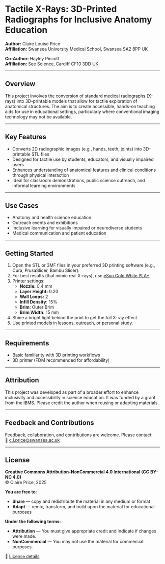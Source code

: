 # Tactile X-Rays: 3D-Printed Radiographs for Inclusive Anatomy Education

**Author:** Claire Louise Price  
**Affiliation:** Swansea University Medical School, Swansea SA2 8PP UK  

**Co-Author:** Hayley Pincott  
**Affiliation:** See Science, Cardiff CF10 3DD UK  

---

## Overview

This project involves the conversion of standard medical radiographs (X-rays) into 3D-printable models that allow for tactile exploration of anatomical structures. The aim is to create accessible, hands-on teaching aids for use in educational settings, particularly where conventional imaging technology may not be available.

---

## Key Features

- Converts 2D radiographic images (e.g., hands, teeth, joints) into 3D-printable STL files  
- Designed for tactile use by students, educators, and visually impaired users  
- Enhances understanding of anatomical features and clinical conditions through physical interaction  
- Ideal for classroom demonstrations, public science outreach, and informal learning environments  

---

## Use Cases

- Anatomy and health science education  
- Outreach events and exhibitions  
- Inclusive learning for visually impaired or neurodiverse students  
- Medical communication and patient education  

---

## Getting Started

1. Open the STL or 3MF files in your preferred 3D printing software (e.g., Cura, PrusaSlicer, Bambu Slicer).
2. For best results (that mimic real X-rays), use [eSun Cold White PLA+](https://www.amazon.co.uk/eSUN-Filament-Material-Dimensional-Refills%EF%BC%8CBlack/dp/B07FQ98RNP).
3. Printer settings:
   - **Nozzle:** 0.4 mm  
   - **Layer Height:** 0.20  
   - **Wall Loops:** 2  
   - **Infill Density:** 15%  
   - **Brim:** Outer Brim  
   - **Brim Width:** 15 mm  
4. Shine a bright light behind the print to get the full X-ray effect.  
5. Use printed models in lessons, outreach, or personal study.  

---

## Requirements

- Basic familiarity with 3D printing workflows  
- 3D printer (FDM recommended for affordability)  

---

## Attribution

This project was developed as part of a broader effort to enhance inclusivity and accessibility in science education. It was funded by a grant from the IBMS. Please credit the author when reusing or adapting materials.

---

## Feedback and Contributions

Feedback, collaboration, and contributions are welcome. Please contact:  
📧 c.l.price@swansea.ac.uk  

---

## License

**Creative Commons Attribution-NonCommercial 4.0 International (CC BY-NC 4.0)**  
© Claire Price, 2025

**You are free to:**
- **Share** — copy and redistribute the material in any medium or format  
- **Adapt** — remix, transform, and build upon the material for educational purposes  

**Under the following terms:**
- **Attribution** — You must give appropriate credit and indicate if changes were made.  
- **NonCommercial** — You may not use the material for commercial purposes.  

🔗 [License details](https://creativecommons.org/licenses/by-nc/4.0/)
